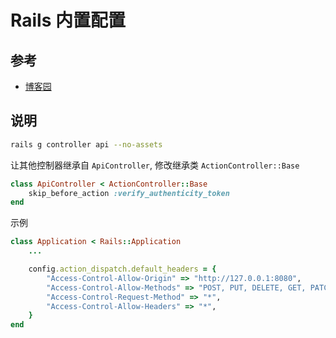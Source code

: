 # Rails 内置配置

## 参考

- [博客园](https://www.cnblogs.com/zhangyanpei/articles/10061011.html)

## 说明

```bash
rails g controller api --no-assets
```

让其他控制器继承自 `ApiController`, 修改继承类 `ActionController::Base`

```ruby
class ApiController < ActionController::Base
    skip_before_action :verify_authenticity_token
end
```

示例

```ruby
class Application < Rails::Application
    ...

    config.action_dispatch.default_headers = {
        "Access-Control-Allow-Origin" => "http://127.0.0.1:8080",
        "Access-Control-Allow-Methods" => "POST, PUT, DELETE, GET, PATCH, OPTIONS",
        "Access-Control-Request-Method" => "*",
        "Access-Control-Allow-Headers" => "*",
    }
end
```
